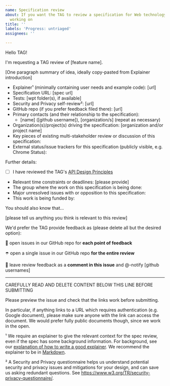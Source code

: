 ```yaml
---
name: Specification review
about: If you want the TAG to review a specification for Web technology that you're
  working on
title: ''
labels: 'Progress: untriaged'
assignees: ''

---
```


Hello TAG!

I'm requesting a TAG review of [feature name].

[One paragraph summary of idea, ideally copy-pasted from Explainer introduction]

  - Explainer¹ (minimally containing user needs and example code): [url]
  - Specification URL: [spec url]
  - Tests: [wpt folder(s), if available]
  - Security and Privacy self-review²: [url]
  - GitHub repo (if you prefer feedback filed there): [url]
  - Primary contacts (and their relationship to the specification): 
      - [name] ([github username]), [organization/s] (repeat as necessary)
  - Organization(s)/project(s) driving the specification: [organization and/or project name] 
  - Key pieces of existing multi-stakeholder review or discussion of this specification: 
  - External status/issue trackers for this specification (publicly visible, e.g. Chrome Status):

Further details:

  - [ ] I have reviewed the TAG's [API Design Principles](https://w3ctag.github.io/design-principles/)
  - Relevant time constraints or deadlines: [please provide]
  - The group where the work on this specification is being done:
  - Major unresolved issues with or opposition to this specification:
  - This work is being funded by: 

You should also know that...

[please tell us anything you think is relevant to this review]

We'd prefer the TAG provide feedback as (please delete all but the desired option):

  🐛 open issues in our GitHub repo for **each point of feedback**

  ☂️ open a single issue in our GitHub repo **for the entire review**

  💬 leave review feedback as a **comment in this issue** and @-notify [github usernames]

------------------------------------------------------------------------------------
CAREFULLY READ AND DELETE CONTENT BELOW THIS LINE BEFORE SUBMITTING

Please preview the issue and check that the links work before submitting.

In particular, if anything links to a URL which requires authentication (e.g. Google document), please make sure anyone with the link can access the document. We would prefer fully public documents though, since we work in the open.

¹ We require an explainer to give the relevant context for the spec review, even if the spec has some background information. For background, see our [explanation of how to write a good explainer](https://w3ctag.github.io/explainers). We recommend the explainer to be in [Markdown](https://github.github.com/gfm/).

² A Security and Privacy questionnaire helps us understand potential security and privacy issues and mitigations for your design, and can save us asking redundant questions. See https://www.w3.org/TR/security-privacy-questionnaire/.
